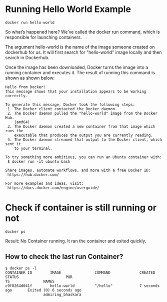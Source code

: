 # Running Hello World Example

```
docker run hello-world 
```

So what’s happened here? 
We’ve called the docker run command, which is responsible for launching containers. 

The argument hello-world is the name of the image someone created on dockerhub for us.
It will first search for "hello-world" image locally and then search in Dockerhub.

Once the image has been downloaded, Docker turns the image into a running container and executes it.
The result of running this command is shown as shown below:

```
Hello from Docker!
This message shows that your installation appears to be working correctly.

To generate this message, Docker took the following steps:
 1. The Docker client contacted the Docker daemon.
 2. The Docker daemon pulled the "hello-world" image from the Docker Hub.
    (amd64)
 3. The Docker daemon created a new container from that image which runs the
    executable that produces the output you are currently reading.
 4. The Docker daemon streamed that output to the Docker client, which sent it
    to your terminal.

To try something more ambitious, you can run an Ubuntu container with:
 $ docker run -it ubuntu bash

Share images, automate workflows, and more with a free Docker ID:
 https://hub.docker.com/

For more examples and ideas, visit:
 https://docs.docker.com/engine/userguide/
 ```
 
 # Check if container is still running or not
 
 ```
 docker ps
 ```
 
 Result: No Container running. It ran the container and exited quickly.
 
 ## How to check the last run Container?
 

```
$ docker ps -l
CONTAINER ID        IMAGE               COMMAND             CREATED             STATUS                     POR
TS               NAMES
c9f8264d041f        hello-world         "/hello"            7 seconds ago       Exited (0) 6 seconds ago
                 admiring_bhaskara
                 
 ```
 
 
